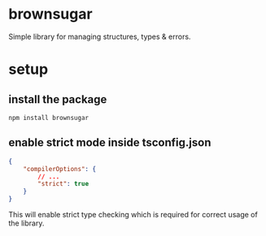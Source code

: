 # brownsugar
Simple library for managing structures, types &amp; errors.

# setup
## install the package
```
npm install brownsugar
```
## enable strict mode inside tsconfig.json
```json
{
    "compilerOptions": {
        // ...
        "strict": true
    }
}
```
This will enable strict type checking which is required for correct usage of the library.